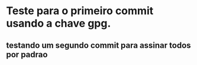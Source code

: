 # Teste para o primeiro commit usando a chave gpg.
## testando um segundo commit para assinar todos por padrao

